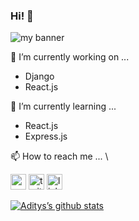 ### Hi! 👋

<img src="https://user-images.githubusercontent.com/66177757/134781931-406e1293-f2ce-464b-94aa-f9492e234687.png" alt="my banner">


 🔭 I’m currently working on ...
- Django
- React.js

 🌱 I’m currently learning ...
- React.js
- Express.js

 📫 How to reach me ... \

 <a href="mailto:adityabala2005@gamil.com"><img src="https://external-content.duckduckgo.com/iu/?u=https%3A%2F%2Fwww.freepnglogos.com%2Fuploads%2Fgmail-email-logo-png-16.png&f=1&nofb=1" alt="gmail logo" height="25px"></a>
 <a href="https://twitter.com/aditya_b77"><img src="https://logos-world.net/wp-content/uploads/2020/04/Twitter-Logo.png" alt="twitter-logo" height="25px"></a>
<a href="https://www.linkedin.com/in/adi7/"><img src="https://external-content.duckduckgo.com/iu/?u=https%3A%2F%2Fpngimg.com%2Fuploads%2FlinkedIn%2FlinkedIn_PNG39.png&f=1&nofb=1" alt="linkedin logo" height="25px"></a>                                            

[![Aditys’s github stats](https://github-readme-stats.vercel.app/api?username=adiii07)](https://github.com/adiii07)

